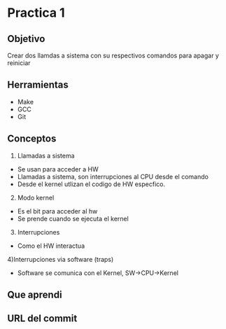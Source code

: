 # Practica 1

## Objetivo

Crear dos llamdas a sistema con su respectivos comandos para apagar y reiniciar 

## Herramientas

* Make
* GCC
* Git

## Conceptos

1) Llamadas a sistema
- Se usan para acceder a HW
- Llamadas a sistema, son interrupciones al CPU desde el comando
- Desde el kernel utlizan el codigo de HW especfico.

2) Modo kernel
- Es el bit para acceder al hw
- Se prende cuando se ejecuta el kernel

3) Interrupciones

- Como el HW interactua

4)Interrupciones via software (traps)
- Software se comunica con el Kernel, SW->CPU->Kernel

## Que aprendi

## URL del commit
